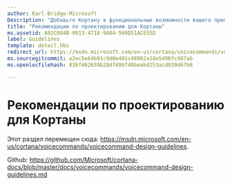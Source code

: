 ```yaml
---
author: Karl-Bridge-Microsoft
Description: "Добавьте Кортану в функциональные возможности вашего приложения с помощью голосовых команд."
title: "Рекомендации по проектированию для Кортаны"
ms.assetid: A92C084B-9913-4718-9A04-569D51ACE55D
label: Guidelines
template: detail.hbs
redirect_url: https://msdn.microsoft.com/en-us/cortana/voicecommands/voicecommand-design-guidelines
ms.sourcegitcommit: a2ec5e64b91c9d0e401c48902a18e5496fc987ab
ms.openlocfilehash: 83bf462659b28df49bf40beabd253acd039d67b6

---
```


# Рекомендации по проектированию для Кортаны

Этот раздел перемещен сюда: https://msdn.microsoft.com/en-us/cortana/voicecommands/voicecommand-design-guidelines.

Github: https://github.com/Microsoft/cortana-docs/blob/master/docs/voicecommands/voicecommand-design-guidelines.md



<!--HONumber=Jun16_HO4-->


